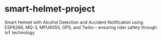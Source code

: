 # smart-helmet-project
Smart Helmet with Alcohol Detection and Accident Notification using ESP8266, MQ-3, MPU6050, GPS, and Twilio – ensuring rider safety through IoT technology.
